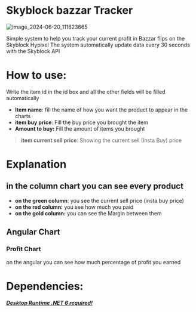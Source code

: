 # Skyblock bazzar Tracker

![image_2024-06-20_111623665](https://github.com/nadav26740/Skyblock-Bazzar-Tracker/assets/46380330/40637bfc-c3db-4182-95b4-1ed4569958e2)

Simple system to help you track your current profit in Bazzar flips on the Skyblock Hypixel
The system automatically update data every 30 seconds with the Skyblock API  

# **How to use:**
Write the item id in the id box and all the other fields will be filled automatically 

- **Item name**: fill the name of how you want the product to appear in the charts
- **item buy price**: Fill the buy price you brought the item
-  **Amount to buy:** Fill the amount of items you brought
> **item current sell price**: Showing the current sell (Insta Buy) price

# Explanation
## in the column chart you can see every product
- **on the green column**: you see the current sell price (insta buy price)
- **on the red column:** you see how much you paid
- **on the gold column:** you can see the Margin between them

## Angular Chart
### Profit Chart
on the angular you can see how much percentage of profit you earned

# Dependencies:
[***Desktop Runtime .NET 6 required!***](https://dotnet.microsoft.com/en-us/download/dotnet/thank-you/runtime-desktop-6.0.32-windows-x64-installer)
